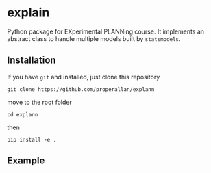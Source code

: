 # explain

Python package for EXperimental PLANNing course. It implements an abstract class to handle multiple models built by `statsmodels`.

## Installation

If you have `git` and installed, just clone this repository

```git clone https://github.com/properallan/explann```

move to the root folder

```cd explann```

then

```pip install -e .```

## Example

